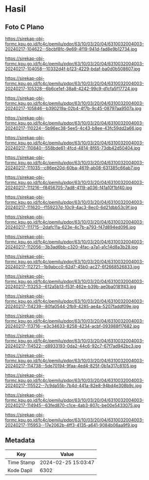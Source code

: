 # Hasil

## Foto C Plano

https://sirekap-obj-formc.kpu.go.id/fc4c/pemilu/pdpr/63/10/03/20/04/6310032004003-20240217-104622--5bcbf8fc-9e69-4f19-941d-fad8e9b12734.jpg

https://sirekap-obj-formc.kpu.go.id/fc4c/pemilu/pdpr/63/10/03/20/04/6310032004003-20240217-104058--10332d4f-b123-4229-bdaf-ba0d0b508607.jpg

https://sirekap-obj-formc.kpu.go.id/fc4c/pemilu/pdpr/63/10/03/20/04/6310032004003-20240217-105328--6b6ce1ef-38a8-4242-99c9-d1cfa5f17724.jpg

https://sirekap-obj-formc.kpu.go.id/fc4c/pemilu/pdpr/63/10/03/20/04/6310032004003-20240217-105846--b390219a-02b4-4f7b-9c45-08797aa9507a.jpg

https://sirekap-obj-formc.kpu.go.id/fc4c/pemilu/pdpr/63/10/03/20/04/6310032004003-20240217-110224--5b96ec38-5ee5-4c43-b8ee-43fc59dd2a66.jpg

https://sirekap-obj-formc.kpu.go.id/fc4c/pemilu/pdpr/63/10/03/20/04/6310032004003-20240217-110840--558bde61-4fcd-4814-8f65-73db42d50404.jpg

https://sirekap-obj-formc.kpu.go.id/fc4c/pemilu/pdpr/63/10/03/20/04/6310032004003-20240217-111035--c86ee20d-60ba-4619-ab08-631385c66ab7.jpg

https://sirekap-obj-formc.kpu.go.id/fc4c/pemilu/pdpr/63/10/03/20/04/6310032004003-20240217-111216--f8456705-7ad8-4119-a036-f41a10f1bf40.jpg

https://sirekap-obj-formc.kpu.go.id/fc4c/pemilu/pdpr/63/10/03/20/04/6310032004003-20240217-111620--f159237d-10c9-4ac3-8ec0-6d21dbb53c9f.jpg

https://sirekap-obj-formc.kpu.go.id/fc4c/pemilu/pdpr/63/10/03/20/04/6310032004003-20240217-111715--2dafc11a-623e-4c7b-a793-f47d894ed096.jpg

https://sirekap-obj-formc.kpu.go.id/fc4c/pemilu/pdpr/63/10/03/20/04/6310032004003-20240217-112056--3b3ad6bb-c320-4fac-a7a1-a1c14d8a3b28.jpg

https://sirekap-obj-formc.kpu.go.id/fc4c/pemilu/pdpr/63/10/03/20/04/6310032004003-20240217-112721--1b9abcc0-62d7-45b0-ac27-6f2668526833.jpg

https://sirekap-obj-formc.kpu.go.id/fc4c/pemilu/pdpr/63/10/03/20/04/6310032004003-20240217-113253--612a5b13-f53f-462e-b39b-ae0ba0181f43.jpg

https://sirekap-obj-formc.kpu.go.id/fc4c/pemilu/pdpr/63/10/03/20/04/6310032004003-20240217-114239--80fa0544-2fb9-4285-ae4a-5207faddf09e.jpg

https://sirekap-obj-formc.kpu.go.id/fc4c/pemilu/pdpr/63/10/03/20/04/6310032004003-20240217-113716--e3c34633-8258-4234-acbf-093988f17682.jpg

https://sirekap-obj-formc.kpu.go.id/fc4c/pemilu/pdpr/63/10/03/20/04/6310032004003-20240217-114522--d8933193-0da2-44c6-92c7-67f7ad942bc3.jpg

https://sirekap-obj-formc.kpu.go.id/fc4c/pemilu/pdpr/63/10/03/20/04/6310032004003-20240217-114738--5de70194-9faa-4ed4-825f-0b1a317c8105.jpg

https://sirekap-obj-formc.kpu.go.id/fc4c/pemilu/pdpr/63/10/03/20/04/6310032004003-20240217-115522--7c9da55b-7b4d-441a-82e8-94bd4e308b9c.jpg

https://sirekap-obj-formc.kpu.go.id/fc4c/pemilu/pdpr/63/10/03/20/04/6310032004003-20240217-114945--63fed870-c1ce-4ab3-807c-be00e5433075.jpg

https://sirekap-obj-formc.kpu.go.id/fc4c/pemilu/pdpr/63/10/03/20/04/6310032004003-20240217-115953--17e2062b-4ff3-4135-a641-9084b06aa9f9.jpg


## Metadata

| Key        | Value               |
| ---------- | ------------------- |
| Time Stamp | 2024-02-25 15:03:47 |
| Kode Dapil | 6302                |



